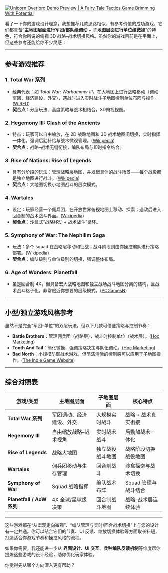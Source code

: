 [![Unicorn Overlord Demo Preview | A Fairy Tale Tactics Game Brimming With Potential](https://images.openai.com/thumbnails/url/iKcghXicu1mSUVJSUGylr5-al1xUWVCSmqJbkpRnoJdeXJJYkpmsl5yfq5-Zm5ieWmxfaAuUsXL0S7F0Tw42izdxTCmISi70cjM298p2ctV1z3HxS88Mdy8JDrPMci3PNioMyInydPE3T00OCspJdA0rzK_KSM1OclQrBgAApynC)](https://www.keengamer.com/articles/previews/unicorn-overlord-demo-preview-a-fairy-tale-tactics-game-brimming-with-potential/?utm_source=chatgpt.com)

看了一下你的游戏设计理念，我想推荐几款思路相似、有参考价值的成功游戏，它们都具备“**主地图层面进行军团/部队级调动** + **子地图层面进行单位级微操**”的特色，符合你所说的俯视 3D 战略–战术切换风格。虽然你的游戏目前是在平面上，但这些参考还能给你不少灵感：

---

## 参考游戏推荐

### 1. **Total War 系列**

* 经典代表：如 *Total War: Warhammer III*。在大地图上进行战略移动（调动军团、经济建设、外交），遇战时进入实时战斗子地图控制单位布阵与操作。([WIRED][1])
* **契合点**：分层玩法、高度策略与战术相结合，3D俯视视图。

### 2. **Hegemony III: Clash of the Ancients**

* 特点：玩家可以自由缩放，在 2D 战略地图和 3D 战术地图间切换，实时指挥一体化。强调后勤补给与战术微观管理。([Wikipedia][2])
* **契合点**：战略–战术无缝衔接，编队布局与即时指令结合。

### 3. **Rise of Nations: Rise of Legends**

* 具有分阶段的玩法：管理战略层地图，并发起具体的战斗场景——每个战役都是独立地图进行战斗。([Wikipedia][3])
* **契合点**：大地图切换小地图战斗的层次模式。

### 4. **Wartales**

* 设定：玩家经营一个佣兵团，在开放世界俯视地图上移动、探索；遇敌后进入回合制的战术战斗界面。([Wikipedia][4])
* **契合点**：沙盒式“战略移动 + 战术战斗”循环。

### 5. **Symphony of War: The Nephilim Saga**

* 玩法：多个 squad 在战略层移动和征战；战斗阶段则由你操控编队进行策略部署。([Wikipedia][5])
* **契合点**：编队级别与单位级别的切换，强调整体布局。

### 6. **Age of Wonders: Planetfall**

* 虽是回合制 4X，但具备宏大战略地图和独立战场战斗地图分离的结构，且战术战斗格子化，非常贴近你想要的层级模式。([PCGamesN][6])

---

## 小型/独立游戏风格参考

虽然不是完全“军团–单位”的双层玩法，但以下几款可借鉴策略与控制节奏：

* **Battle Brothers**：管理佣兵团（战略层），战斗时控制单位（战术层）。([Hoc Marketing][7])
* **Tooth And Tail**：简化微操，强调策略决策与队伍调动。([Hoc Marketing][7])
* **Bad North**：小规模防御战术游戏，但简洁清晰的控制感可以应用于子地图操作。([The Indie Game Website][8])

---

## 综合对照表

| 游戏/类型                   | 主地图层面        | 子地图层面    | 核心特点          |
| ----------------------- | ------------ | -------- | ------------- |
| **Total War 系列**        | 军团调动、经济建设、外交 | 大规模实时战斗  | 战略 + 战术真实衔接   |
| **Hegemony III**        | 自由缩放战略–战术视角  | 实时战术战斗   | 后勤加战术一体化      |
| **Rise of Legends**     | 战略大地图        | 独立战役战斗地图 | 战略阶段切换战役地图    |
| **Wartales**            | 佣兵团移动与生存管理   | 回合制战斗    | 沙盒探索与战术切换     |
| **Symphony of War**     | Squad 战略指挥   | 编队战术布阵   | Squad 管理与战斗结合 |
| **Planetfall / AoW 系列** | 4X 全球/星球级决策  | 回合制战斗地图  | 战略–战术层连续体验    |

---

这些游戏都在“从宏观走向微观”、“编队管理与实时/回合战术切换”上与您的设计有一定共通。你可以结合它们的节奏、UI 反馈、缩放切换体验等方面取长补短，打造适合你游戏节奏和操控风格的流程。

如果你需要，我还能进一步从 **界面设计**、**UI 交互**、**兵种编队反馈机制**等维度帮你提炼这些游戏的设计经验，助你优化玩家体验。

你觉得先从哪个方向深入更有帮助？

[1]: https://www.wired.com/review/total-war-warhammer-3?utm_source=chatgpt.com "Review: Total War: Warhammer III"
[2]: https://en.wikipedia.org/wiki/Hegemony_III%3A_Clash_of_the_Ancients?utm_source=chatgpt.com "Hegemony III: Clash of the Ancients"
[3]: https://en.wikipedia.org/wiki/Rise_of_Nations%3A_Rise_of_Legends?utm_source=chatgpt.com "Rise of Nations: Rise of Legends"
[4]: https://en.wikipedia.org/wiki/Wartales?utm_source=chatgpt.com "Wartales"
[5]: https://en.wikipedia.org/wiki/Symphony_of_War%3A_The_Nephilim_Saga?utm_source=chatgpt.com "Symphony of War: The Nephilim Saga"
[6]: https://www.pcgamesn.com/games-like-total-war?utm_source=chatgpt.com "The best games like Total War"
[7]: https://en.hocmarketing.org/unleashing-the-top-indie-strategy-games-that-will-blow-your-mind-41133?utm_source=chatgpt.com "Unleashing the Top Indie Strategy Games That Will Blow Your Mind"
[8]: https://www.indiegamewebsite.com/2019/04/20/the-50-best-indie-strategy-games/4/?utm_source=chatgpt.com "The 50 Best Indie Strategy Games - Page 4 of 5 - The Indie Game Website"
